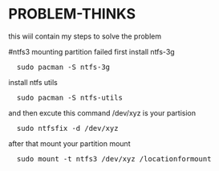 # PROBLEM-THINKS
this wiil contain my steps to solve the problem

#ntfs3 mounting partition failed
first install ntfs-3g 
<pre>
  sudo pacman -S ntfs-3g
</pre>
install ntfs utils
<pre>
  sudo pacman -S ntfs-utils
</pre>

and then excute this command
/dev/xyz is your partision
<pre>
  sudo ntfsfix -d /dev/xyz
</pre>

after that mount your partition 
mount
<pre>
  sudo mount -t ntfs3 /dev/xyz /locationformount

</pre>
